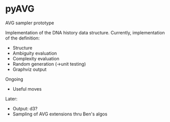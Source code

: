pyAVG
=====

AVG sampler prototype

Implementation of the DNA history data structure. Currently, implementation of the definition:
- Structure
- Ambiguity evaluation
- Complexity evaluation
- Random generation (->unit testing)
- Graphviz output

Ongoing
- Useful moves

Later:
- Output: d3?
- Sampling of AVG extensions thru Ben's algos
